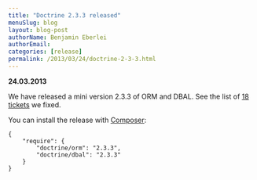 ```yaml
---
title: "Doctrine 2.3.3 released"
menuSlug: blog
layout: blog-post
authorName: Benjamin Eberlei
authorEmail:
categories: [release]
permalink: /2013/03/24/doctrine-2-3-3.html
---
```

**24.03.2013**

We have released a mini version 2.3.3 of ORM and DBAL. See the list of
[18
tickets](http://www.doctrine-project.org/jira/issues/?jql=project%20in%20(DDC%2C%20DBAL%2C%20DCOM)%20AND%20fixVersion%20%3D%20%222.3.3%22%20AND%20status%20%3D%20Resolved%20ORDER%20BY%20priority%20DESC)
we fixed.

You can install the release with [Composer](http://www.packagist.org):

    {
        "require": {
            "doctrine/orm": "2.3.3",
            "doctrine/dbal": "2.3.3"
        }
    }
